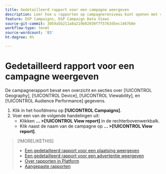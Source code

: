 ```yaml
---
title: Gedetailleerd rapport voor een campagne weergeven
description: Leer hoe u rapporten op campagnereniveau kunt openen met secties over de gegevens Geografie, Apparaat, Viewability en Publiek.
feature: DSP Campaigns, DSP Campaign Data Views
source-git-commit: 3059a5b211a8a219b02930f7f5763d5ec1467b8e
workflow-type: tm+mt
source-wordcount: '83'
ht-degree: 0%

---
```


# Gedetailleerd rapport voor een campagne weergeven

De <!--legacy --> campagnerapport bevat een overzicht en secties over [!UICONTROL Geography], [!UICONTROL Device], [!UICONTROL Viewability], en [!UICONTROL Audience Performance] gegevens.

1. Klik in het hoofdmenu op **[!UICONTROL Campaigns]**.
1. Voer een van de volgende handelingen uit:
   * Klikken **... >[!UICONTROL View report]** in de rechterbovenwerkbalk.
   * Klik naast de naam van de campagne op  **... >[!UICONTROL View report]**.

>[!MORELIKETHIS]
>
>* [Een gedetailleerd rapport voor een plaatsing weergeven](/help/dsp/campaign-management/placements/placement-view-report.md)
>* [Een gedetailleerd rapport voor een advertentie weergeven](/help/dsp/campaign-management/ads/ad-view-report.md)
>* [Over rapporten in Platform](/help/dsp/campaign-management/reports/campaign-reports-about.md)
>* [Aangepaste rapporten](/help/dsp/reports/report-about.md)

